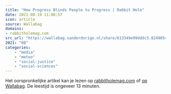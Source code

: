 ```yaml
---
title: "How Progress Blinds People to Progress | Rabbit Hole"
date: 2021-08-19 11:08:57
icon: article
source: Wallabag
domains:
- rabbitholemag.com
src_url: "https://wallabag.sanderdorigo.nl/share/613349e99dddc5.82490543"
2021: "08"
categories:
    - "media"
    - "metoo"
    - "social-justice"
    - "social-sciences"
---
```

Het oorspronkelijke artikel kan je lezen op [rabbitholemag.com](https://rabbitholemag.com/how-progress-blinds-people-to-progress/) of [op Wallabag](https://wallabag.sanderdorigo.nl/share/613349e99dddc5.82490543). De leestijd is ongeveer 13 minuten.